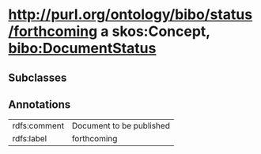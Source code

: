 # <http://purl.org/ontology/bibo/status/forthcoming> a skos:Concept, [bibo:DocumentStatus](/ontology/bibo/DocumentStatus)

## Subclasses

## Annotations

|||
|-----|-----|
|rdfs:comment|Document to be published|
|rdfs:label|forthcoming|

